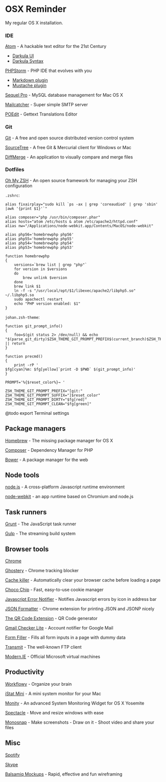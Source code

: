 # OSX Reminder

My regular OS X installation.

### IDE

[Atom](https://atom.io/) - A hackable text editor for the 21st Century

* [Darkula UI](https://atom.io/packages/darkula-ui)
* [Darkula Syntax](https://atom.io/packages/darkula-syntax)

[PHPStorm](https://www.jetbrains.com/phpstorm/download/) - PHP IDE that evolves with you

* [Markdown plugin](https://github.com/nicoulaj/idea-markdown)
* [Mustache plugin](https://github.com/dmarcotte/idea-handlebars)

[Sequel Pro](http://www.sequelpro.com/) - MySQL database management for Mac OS X

[Mailcatcher](http://mailcatcher.me/) - Super simple SMTP server

[POEdit](http://poedit.net/) - Gettext Translations Editor

### Git

[Git](http://git-scm.com/downloads) - A free and open source distributed version control system

[SourceTree](http://www.sourcetreeapp.com/) - A free Git & Mercurial client for Windows or Mac

[DiffMerge](https://sourcegear.com/diffmerge/downloads.php) - An application to visually compare and merge files

### Dotfiles

[Oh My ZSH](http://ohmyz.sh) - An open source framework for managing your ZSH configuration

`.zshrc`:

    alias fixairplay="sudo kill `ps -ax | grep 'coreaudiod' | grep 'sbin' |awk '{print $1}'`"

    alias composer="php /usr/bin/composer.phar"
    alias hosts="atom /etc/hosts & atom /etc/apache2/httpd.conf"
    alias nw="/Applications/node-webkit.app/Contents/MacOS/node-webkit"

    alias php56='homebrewphp php56'
    alias php55='homebrewphp php55'
    alias php54='homebrewphp php54'
    alias php53='homebrewphp php53'

    function homebrewphp
    {
        versions=`brew list | grep "php"`
        for version in $versions
        do
            brew unlink $version
        done
        brew link $1
        ln -f -s "/usr/local/opt/$1/libexec/apache2/libphp5.so" ~/.libphp5.so
        sudo apachectl restart
        echo "PHP version enabled: $1"
    }

`johan.zsh-theme`:

    function git_prompt_info()
    {
        foo=$(git status 2> /dev/null) && echo "$(parse_git_dirty)$ZSH_THEME_GIT_PROMPT_PREFIX$(current_branch)$ZSH_THEME_GIT_PROMPT_SUFFIX" || return
    }

    function precmd()
    {
        print -rP '
    $fg[cyan]%m: $fg[yellow]`print -D $PWD` $(git_prompt_info)'
    }

    PROMPT='%{$reset_color%}→ '

    ZSH_THEME_GIT_PROMPT_PREFIX="[git:"
    ZSH_THEME_GIT_PROMPT_SUFFIX="]$reset_color"
    ZSH_THEME_GIT_PROMPT_DIRTY="$fg[red]"
    ZSH_THEME_GIT_PROMPT_CLEAN="$fg[green]"

@todo export Terminal settings

## Package managers

[Homebrew](http://brew.sh/) - The missing package manager for OS X

[Composer](https://getcomposer.org/download/) - Dependency Manager for PHP

[Bower](http://bower.io/) - A package manager for the web

## Node tools

[node.js](http://nodejs.org/) - A cross-platform Javascript runtime environment

[node-webkit](https://github.com/rogerwang/node-webkit) - an app runtime based on Chromium and node.js

## Task runners

[Grunt](http://gruntjs.com/) - The JavaScript task runner

[Gulp](http://gulpjs.com/) - The streaming build system

## Browser tools

[Chrome](https://www.google.fr/chrome/browser/)

[Ghostery](https://www.ghostery.com/) - Chrome tracking blocker

[Cache killer](https://chrome.google.com/webstore/detail/cache-killer/jpfbieopdmepaolggioebjmedmclkbap) - Automatically clear your browser cache before loading a page

[Choco Chip](https://chrome.google.com/webstore/detail/chocochip-cookie-manager/cdllihdpcibkhhkidaicoeeiammjkokm) - Fast, easy-to-use cookie manager

[Javascript Error Notifier](https://chrome.google.com/webstore/detail/javascript-errors-notifie/jafmfknfnkoekkdocjiaipcnmkklaajd) - Notifies Javascript errors by icon in address bar

[JSON Formatter](https://github.com/callumlocke/json-formatter) - Chrome extension for printing JSON and JSONP nicely

[The QR Code Extension](https://chrome.google.com/webstore/detail/the-qr-code-extension/oijdcdmnjjgnnhgljmhkjlablaejfeeb) - QR Code generator

[Gmail Checker Lite](https://chrome.google.com/webstore/detail/gmail-checker-lite/ehecgbjlfigjeeapplnmliblgpkjaeme) - Account notifier for Google Mail

[Form Filler](https://chrome.google.com/webstore/detail/form-filler/bnjjngeaknajbdcgpfkgnonkmififhfo) - Fills all form inputs in a page with dummy data

[Transmit](http://panic.com/transmit/) - The well-known FTP client

[Modern.IE](https://www.modern.ie/fr-fr/virtualization-tools) - Official Microsoft virtual machines

## Productivity

[Workflowy](https://workflowy.com/) - Organize your brain

[iStat Mini](http://bjango.com/mac/istatmini/) - A mini system monitor for your Mac

[Monity](https://itunes.apple.com/app/monity/id915542151) - An advanced System Monitoring Widget for OS X Yosemite

[Spectacle](http://spectacleapp.com) - Move and resize windows with ease

[Monosnap](https://monosnap.com/welcome) - Make screenshots - Draw on it - Shoot video and share your files

## Misc

[Spotify](https://www.spotify.com/fr/)

[Skype](http://www.skype.com/)

[Balsamiq Mockups](https://balsamiq.com/) - Rapid, effective and fun wireframing
